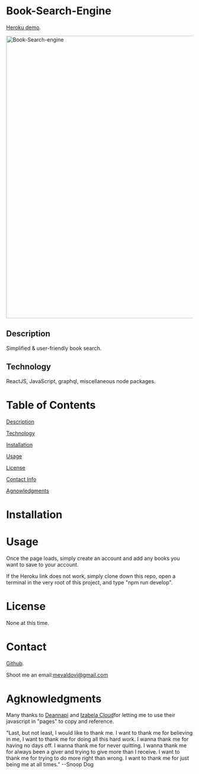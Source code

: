 # Book-Search-Engine
[Heroku demo](https://book-serach-engine-mv.herokuapp.com/). 


<img width="761" alt="Book-Search-engine" src="https://user-images.githubusercontent.com/83307023/135496670-a5a59f06-a844-4b1f-8ef8-337b908b3947.PNG">


## Description
Simplified  & user-friendly book search.

## Technology 
ReactJS, JavaScript, graphql, miscellaneous node packages.

# Table of Contents
[Description](https://github.com/mevaldovi/Book-Search-Engine#Description)

[Technology](https://github.com/mevaldovi/Book-Search-Engine#Technology)

[Installation](https://github.com/mevaldovi/Book-Search-Engine#Installation)


[Usage](https://github.com/mevaldovi/Book-Search-Engine#Usage)


[License](https://github.com/mevaldovi/Book-Search-Engine#License)


[Contact Info](https://github.com/mevaldovi/Book-Search-Engine#Contact)


[Agnowledgments](https://github.com/mevaldovi/Book-Search-Engine#Agknowledgments)

# Installation


# Usage
Once the page loads, simply create an account and add any books you want to save to your account.

If the Heroku link does not work, simply clone down this repo, open a terminal in the very root of this project, and type "npm run develop".
# License
None at this time.
# Contact
[Github](https://github.com/mevaldovi).


Shoot me an email:[mevaldovi@gmail.com](mailto:mevaldovi@gmail.com)
# Agknowledgments

Many thanks to [Deannapi](https://github.com/deannapi/book-search-engine) and [Izabela Cloud](https://github.com/izabelacloud)for letting me to use their javascript in "pages" to copy and reference.

"Last, but not least, I would like to thank me. I want to thank me for believing in me, I want to thank me for doing all this hard work. I wanna thank me for having no days off. I wanna thank me for never quitting. I wanna thank me for always been a giver and trying to give more than I receive. I want to thank me for trying to do more right than wrong. I want to thank me for just being me at all times.” --Snoop Dog


